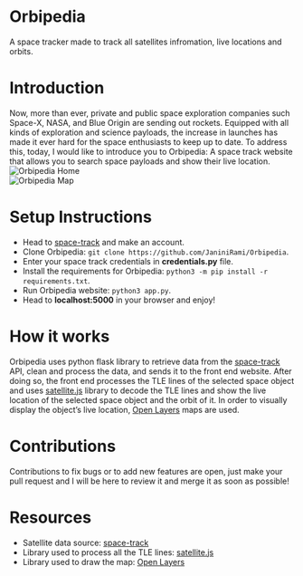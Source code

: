 # Orbipedia
A space tracker made to track all satellites infromation, live locations and orbits.

# Introduction
Now, more than ever, private and public space exploration companies such Space-X, NASA, and Blue Origin are sending out rockets. Equipped with all kinds of exploration and science payloads, the increase in launches has made it ever hard for the space enthusiasts to keep up to date. To address this, today, I would like to introduce you to Orbipedia: A space track website that allows you to search space payloads and show their live location. 
<br>
![Orbipedia Home](https://github.com/JaniniRami/Orbipedia/blob/main/img/1.png?raw=true)
<br>
![Orbipedia Map](https://github.com/JaniniRami/Orbipedia/blob/main/img/2.png?raw=true)
# Setup Instructions
- Head to [space-track](https://www.space-track.org) and make an account.
- Clone Orbipedia: ```git clone https://github.com/JaniniRami/Orbipedia```.
- Enter your space track credentials in <b>credentials.py</b> file.
- Install the requirements for Orbipedia: ```python3 -m pip install -r requirements.txt```.
- Run Orbipedia website: ```python3 app.py```.
- Head to <b>localhost:5000</b> in your browser and enjoy!

# How it works
Orbipedia uses python flask library to retrieve data from the [space-track](https://www.space-track.org) API, clean and process the data, and sends it to the front end website. After doing so, the front end processes the TLE lines of the selected space object and uses [satellite.js](https://github.com/shashwatak/satellite-js) library to decode the TLE lines and show the live location of the selected space object and the orbit of it. In order to visually display the object’s live location, [Open Layers](https://openlayers.org/) maps are used.

# Contributions
Contributions to fix bugs or to add new features are open, just make your pull request and I will be here to review it and merge it as soon as possible!

# Resources
- Satellite data source: [space-track](https://www.space-track.org)
- Library used to process all the TLE lines: [satellite.js](https://github.com/shashwatak/satellite-js)
- Library used to draw the map: [Open Layers](https://openlayers.org/)

